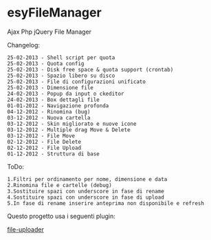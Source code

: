 esyFileManager
========================

Ajax Php jQuery File Manager

Changelog:
```
25-02-2013 - Shell script per quota
25-02-2013 - Quota config
25-02-2013 - Disk free space & quota support (crontab)
25-02-2013 - Spazio libero su disco
25-02-2013 - File di configurazioni unificato
25-02-2013 - Dimensione file
24-02-2013 - Popup da input o ckeditor
24-02-2013 - Box dettagli file
01-01-2012 - Navigazione profonda
04-12-2012 - Rinomina (bug)
03-12-2012 - Nuova cartella
03-12-2012 - Skin migliorato e nuove icone
03-12-2012 - Multiple drag Move & Delete
03-12-2012 - File Move
02-12-2012 - File Delete
02-12-2012 - File Upload
01-12-2012 - Struttura di base

```

ToDo:
```
1.Filtri per ordinamento per nome, dimensione e data
2.Rinomina file e cartelle (debug)
3.Sostituire spazi con underscore in fase di rename
4.Sostituire spazi con underscore in fase di upload
5.In fase di rename inserire anteprima non disponibile e refresh
```

Questo progetto usa i seguenti plugin:

[file-uploader](https://github.com/valums/file-uploader)
